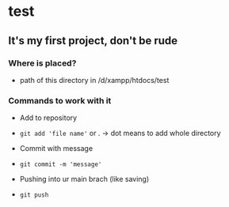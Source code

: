 # test
## It's my first project, don't be rude

### Where is placed?

- path of this directory in /d/xampp/htdocs/test

### Commands to work with it

* Add to repository 

- `git add 'file name'` or . -> dot means to add whole directory

* Commit with message

- `git commit -m 'message'`

* Pushing into ur main brach (like saving)

- `git push`


